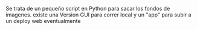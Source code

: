 Se trata de un pequeño script en Python para sacar los fondos de imagenes. existe una Version GUI para correr local y un "app" para subir a un deploy web eventualmente
